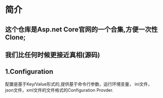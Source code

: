 # 简介
## 这个仓库是Asp.net Core官网的一个合集,方便一次性Clone;
## 我们比任何时候更接近真相(源码)
## 1.Configuration
配置是基于Key/Value形式的,提供基于命令行参数，运行环境变量， ini文件，json文件，xml文件的文件格式的Configuration Provder.






